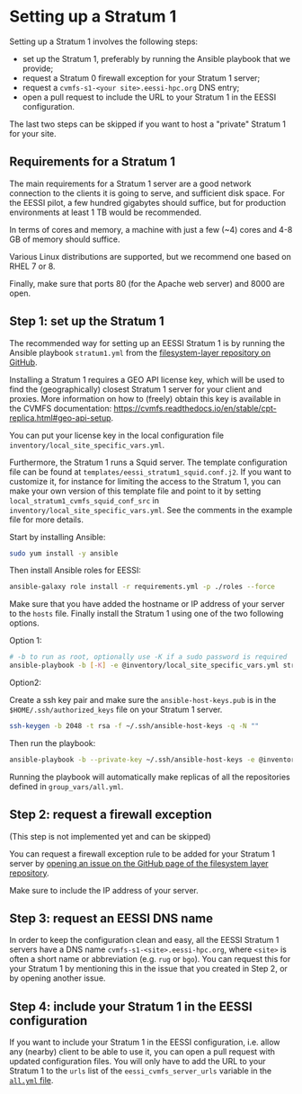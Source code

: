 # Setting up a Stratum 1

Setting up a Stratum 1 involves the following steps:

- set up the Stratum 1, preferably by running the Ansible playbook that we provide;
- request a Stratum 0 firewall exception for your Stratum 1 server;
- request a `cvmfs-s1-<your site>.eessi-hpc.org` DNS entry;
- open a pull request to include the URL to your Stratum 1 in the EESSI configuration.

The last two steps can be skipped if you want to host a "private" Stratum 1 for your site.


## Requirements for a Stratum 1

The main requirements for a Stratum 1 server are a good network connection to the clients it is going to serve,
and sufficient disk space. For the EESSI pilot, a few hundred gigabytes should suffice, but for production
environments at least 1 TB would be recommended.

In terms of cores and memory, a machine with just a few (~4) cores and 4-8 GB of memory should suffice.

Various Linux distributions are supported, but we recommend one based on RHEL 7 or 8.

Finally, make sure that ports 80 (for the Apache web server) and 8000 are open.


## Step 1: set up the Stratum 1

The recommended way for setting up an EESSI Stratum 1 is by running the Ansible playbook `stratum1.yml`
from the [filesystem-layer repository on GitHub](https://github.com/EESSI/filesystem-layer).

Installing a Stratum 1 requires a GEO API license key, which will be used to find the (geographically) closest Stratum 1 server for your client and proxies.
More information on how to (freely) obtain this key is available in the CVMFS documentation: https://cvmfs.readthedocs.io/en/stable/cpt-replica.html#geo-api-setup.

You can put your license key in the local configuration file `inventory/local_site_specific_vars.yml`.

Furthermore, the Stratum 1 runs a Squid server. The template configuration file can be found at `templates/eessi_stratum1_squid.conf.j2`.
If you want to customize it, for instance for limiting the access to the Stratum 1, you can make your own version of this template file 
and point to it by setting `local_stratum1_cvmfs_squid_conf_src` in `inventory/local_site_specific_vars.yml`.
See the comments in the example file for more details.

Start by installing Ansible:

```bash
sudo yum install -y ansible
```

Then install Ansible roles for EESSI:

```bash
ansible-galaxy role install -r requirements.yml -p ./roles --force
```

Make sure that you have added the hostname or IP address of your server to the
`hosts` file. Finally install the Stratum 1 using one of the two following options.

Option 1:

``` bash
# -b to run as root, optionally use -K if a sudo password is required
ansible-playbook -b [-K] -e @inventory/local_site_specific_vars.yml stratum1.yml
```

Option2:

Create a ssh key pair and make sure the `ansible-host-keys.pub` is in the
`$HOME/.ssh/authorized_keys` file on your Stratum 1 server.

```bash
ssh-keygen -b 2048 -t rsa -f ~/.ssh/ansible-host-keys -q -N ""
```

Then run the playbook:

```bash
ansible-playbook -b --private-key ~/.ssh/ansible-host-keys -e @inventory/local_site_specific_vars.yml stratum1.yml
```

Running the playbook will automatically make replicas of all the repositories defined in `group_vars/all.yml`.


## Step 2: request a firewall exception

(This step is not implemented yet and can be skipped)

You can request a firewall exception rule to be added for your Stratum 1 server by
[opening an issue on the GitHub page of the filesystem layer repository](https://github.com/EESSI/filesystem-layer/issues/new).

Make sure to include the IP address of your server.


## Step 3: request an EESSI DNS name

In order to keep the configuration clean and easy, all the EESSI Stratum 1 servers have a DNS name
`cvmfs-s1-<site>.eessi-hpc.org`, where `<site>` is often a short name or abbreviation (e.g. `rug` or `bgo`).
You can request this for your Stratum 1 by mentioning this in the issue that you created in Step 2, or by opening another issue.

## Step 4: include your Stratum 1 in the EESSI configuration

If you want to include your Stratum 1 in the EESSI configuration, i.e. allow any (nearby) client to be able to use it,
you can open a pull request with updated configuration files. You will only have to add the URL to your Stratum 1 to the 
`urls` list of the `eessi_cvmfs_server_urls` variable in the
[`all.yml` file](https://github.com/EESSI/filesystem-layer/blob/main/inventory/group_vars/all.yml).
